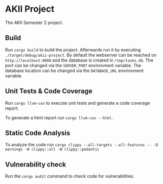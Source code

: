 # AKII Project

The AKII Semester 2 project.

## Build

Run `cargo build` to build the project. Afterwards run it by executing `./target/debug/akii-project`.
By default the webserver can be reached on `http://localhost:8080` and the database is created in `/tmp/tasks.db`.
The port can be changed via the `SERVER_PORT` environment variable.
The database location can be changed via the `DATABASE_URL` environment variable.

## Unit Tests & Code Coverage

Run `cargo llvm-cov` to execute unit tests and generate a code coverage report.

To generate a html report run `cargo llvm-cov --html`.

## Static Code Analysis

To analyze the code run `cargo clippy --all-targets --all-features -- -D warnings -W clippy::all -W clippy::pedantic`

## Vulnerability check

Run the `cargo audit` command to check code for vulnerabilities.
